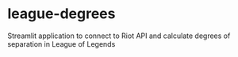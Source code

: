 # league-degrees
Streamlit application to connect to Riot API and calculate degrees of separation in League of Legends
